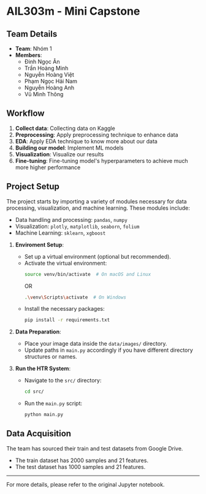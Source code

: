 
# AIL303m - Mini Capstone

## Team Details
- **Team**: Nhóm 1
- **Members**:
    - Đinh Ngọc Ân
    - Trần Hoàng Minh
    - Nguyễn Hoàng Việt
    - Phạm Ngọc Hải Nam
    - Nguyễn Hoàng Anh
    - Vũ Minh Thông


## Workflow

1. **Collect data**: Collecting data on Kaggle
2. **Preprocessing**: Apply preprocessing technique to enhance data
3. **EDA**: Apply EDA technique to know more about our data
4. **Building our model**: Implement ML models
5. **Visualization**: Visualize our results
6. **Fine-tuning**: Fine-tuning model's hyperparameters to achieve much more higher performance

## Project Setup
The project starts by importing a variety of modules necessary for data processing, visualization, and machine learning. These modules include:
- Data handling and processing: `pandas`, `numpy`
- Visualization: `plotly`, `matplotlib`, `seaborn`, `folium`
- Machine Learning: `sklearn`, `xgboost`

1. **Enviroment Setup**:
   - Set up a virtual environment (optional but recommended).
    - Activate the virtual environment:
      ```bash
      source venv/bin/activate  # On macOS and Linux
      ```
      OR
      ```bash
      .\venv\Scripts\activate  # On Windows
      ```
    - Install the necessary packages:
      ```bash
      pip install -r requirements.txt
      ```

2. **Data Preparation**:
    - Place your image data inside the `data/images/` directory.
    - Update paths in `main.py` accordingly if you have different directory structures or names.

3. **Run the HTR System**:
    - Navigate to the `src/` directory:
      ```bash
      cd src/
      ```
    - Run the `main.py` script:
      ```bash
      python main.py
      ```

## Data Acquisition
The team has sourced their train and test datasets from Google Drive. 
- The train dataset has 2000 samples and 21 features.
- The test dataset has 1000 samples and 21 features.

---

For more details, please refer to the original Jupyter notebook.
